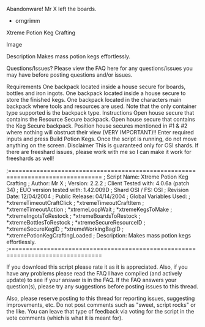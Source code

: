Abandonware!
Mr X left the boards.
- orngrimm

Xtreme Potion Keg Crafting

Image

Description
Makes mass potion kegs effortlessly.

Questions/Issues?
Please view the FAQ here for any questions/issues you may have before posting questions and/or issues.

Requirements
One backpack located inside a house secure for boards, bottles and iron ingots.
One backpack located inside a house secure to store the finished kegs.
One backpack located in the characters main backpack where tools and resources are used.
Note that the only container type supported is the backpack type.
Instructions
Open house secure that contains the Resource Secure backpack.
Open house secure that contains the Keg Secure backpack.
Position house secures mentioned in #1 & #2 where nothing will obstruct their view (VERY IMPORTANT)!!
Enter required inputs and press Build Potion Kegs.
Once the script is running, do not move anything on the screen.
Disclaimer
This is guaranteed only for OSI shards. If there are freeshard issues, please work with me so I can make it work for freeshards as well!

;================================================================================
; Script Name: Xtreme Potion Keg Crafting
; Author:  Mr X
; Version: 2.2.2
; Client Tested with: 4.0.6a (patch 34)
; EUO version tested with: 1.42.009D
; Shard OSI / FS: OSI
; Revision Date: 12/04/2004
; Public Release: 04/14/2004
; Global Variables Used:
;       *xtremeTimeoutCraftClick
;       *xtremeTimeoutCraftItem
;       *xtremeTimeoutAction
;       *xtremeLoopWait
;       *xtremeKegsToMake
;       *xtremeIngotsToRestock
;       *xtremeBoardsToRestock
;       *xtremeBottlesToRestock
;       *xtremeSecureResourceID
;       *xtremeSecureKegID
;       *xtremeWorkingBagID
;       *xtremePotionKegCraftingLoaded
; Description: Makes mass potion kegs effortlessly.
;================================================================================


If you download this script please rate it as it is appreciated. Also, if you have any problems please read the FAQ I have compiled (and actively update) to see if your answer is in the FAQ. If the FAQ answers your question(s), please try any suggestions before posting issues to this thread.

Also, please reserve posting to this thread for reporting issues, suggesting improvements, etc. Do not post comments such as "sweet, script rocks" or the like. You can leave that type of feedback via voting for the script in the vote comments (which is what it is meant for).
